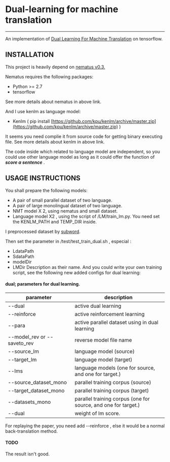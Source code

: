# Dual-learning for machine translation
-------

An implementation of [Dual Learning For Machine Translation](https://arxiv.org/abs/1611.00179) on tensorflow.

INSTALLATION
------------
This project is heavily depend on [nematus v0.3. ]( https://github.com/EdinburghNLP/nematus )

Nematus requires the following packages:

 - Python >= 2.7
 - tensorflow

See more details about nematus in above link.

And I use kenlm as language model:

- Kenlm ( pip install [https://github.com/kpu/kenlm/archive/master.zip](https://github.com/kpu/kenlm/archive/master.zip) )

It seems you need complie it from source code for getting binary executing file. See more details about kenlm in above link.

The code inside which related to language model are independent, so you could use other language model as long as it could offer the function of ***score a sentence*** . 
 
USAGE INSTRUCTIONS
------------------

You shall prepare the following models:

- A pair of small parallel dataset of two language.
- A pair of large monolingual dataset of two language.
- NMT model X 2, using nematus and small dataset.
- Language model X2 , using the script of /LM/train_lm.py. You need set the KENLM_PATH and TEMP_DIR inside.

I preprocessed dataset by [subword](https://github.com/rsennrich/subword-nmt).

Then set the parameter in /test/test_train_dual.sh , especial :
- LdataPath
- SdataPath
- modelDir
- LMDir
Description as their name. And you could write your own training script, see the following new added configs for dual learning:

#### dual; parameters for dual learning.
| parameter | description |
|---        |---          |
| --dual | active dual learning |
| --reinforce | active reinforcement learning |
| --para | active parallel dataset using in dual learning |
| --model_rev or --saveto_rev | reverse model file name |
| --source_lm | language model (source) |
| --target_lm | language model (target) |
| --lms | language models (one for source, and one for target.) |
| --source_dataset_mono | parallel training corpus (source) |
| --target_dataset_mono | parallel training corpus (target) |
| --datasets_mono | parallel training corpus (one for source, and one for target.) |
| --dual |weight of lm score. |

For replaying the paper, you need add  --reinforce , else it would be a normal back-translation method.

#### TODO

The result isn't good.